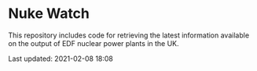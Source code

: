 # Nuke Watch

This repository includes code for retrieving the latest information available on the output of EDF nuclear power plants in the UK.

Last updated: 2021-02-08 18:08